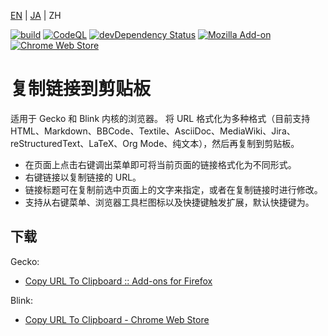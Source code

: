 [EN](./README.md) | [JA](./README.ja.md) | ZH

[![build](https://github.com/asamuzaK/url2clipboard/workflows/build/badge.svg)](https://github.com/asamuzaK/url2clipboard/actions?query=workflow%3Abuild)
[![CodeQL](https://github.com/asamuzaK/url2clipboard/workflows/CodeQL/badge.svg)](https://github.com/asamuzaK/url2clipboard/actions?query=workflow%3ACodeQL)
[![devDependency Status](https://david-dm.org/asamuzaK/url2clipboard/dev-status.svg)](https://david-dm.org/asamuzaK/url2clipboard?type=dev)
[![Mozilla Add-on](https://img.shields.io/amo/v/url2clipboard@asamuzak.jp.svg)](https://addons.mozilla.org/firefox/addon/url2clipboard/)
[![Chrome Web Store](https://img.shields.io/chrome-web-store/v/miancenhdlkbmjmhlginhaaepbdnlllc.svg)](https://chrome.google.com/webstore/detail/copy-url-to-clipboard/miancenhdlkbmjmhlginhaaepbdnlllc)

# 复制链接到剪贴板

适用于 Gecko 和 Blink 内核的浏览器。
将 URL 格式化为多种格式（目前支持HTML、Markdown、BBCode、Textile、AsciiDoc、MediaWiki、Jira、reStructuredText、LaTeX、Org Mode、纯文本），然后再复制到剪贴板。

* 在页面上点击右键调出菜单即可将当前页面的链接格式化为不同形式。
* 右键链接以复制链接的 URL。
* 链接标题可在复制前选中页面上的文字来指定，或者在复制链接时进行修改。
* 支持从右键菜单、浏览器工具栏图标以及快捷键触发扩展，默认快捷键为。

## 下载

Gecko:
* [Copy URL To Clipboard :: Add-ons for Firefox](https://addons.mozilla.org/firefox/addon/url2clipboard/ "Copy URL To Clipboard :: Firefox 附加组件")

Blink:
* [Copy URL To Clipboard - Chrome Web Store](https://chrome.google.com/webstore/detail/copy-url-to-clipboard/miancenhdlkbmjmhlginhaaepbdnlllc "Copy URL To Clipboard - Chrome 网上应用店")
